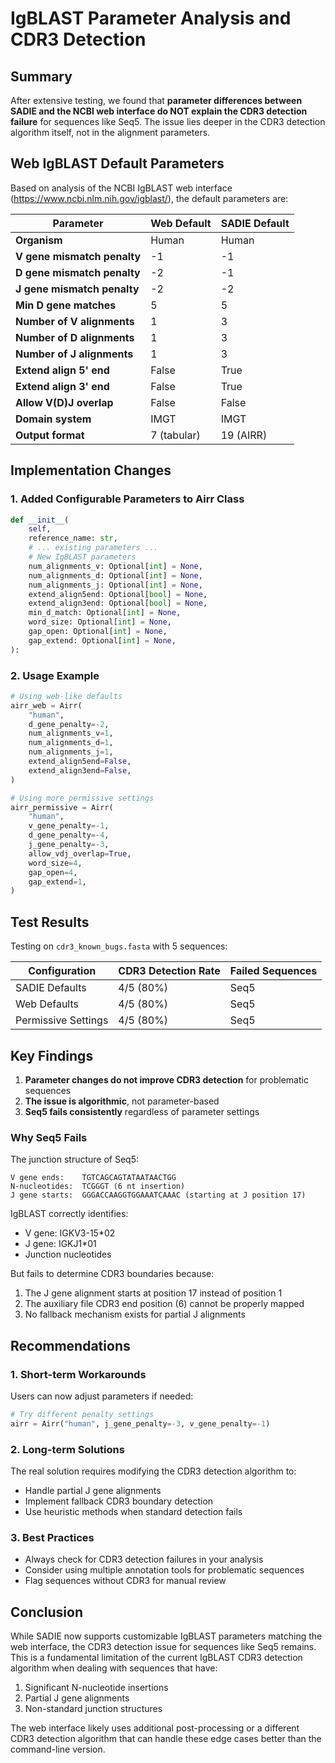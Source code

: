 # IgBLAST Parameter Analysis and CDR3 Detection

## Summary

After extensive testing, we found that **parameter differences between SADIE and the NCBI web interface do NOT explain the CDR3 detection failure** for sequences like Seq5. The issue lies deeper in the CDR3 detection algorithm itself, not in the alignment parameters.

## Web IgBLAST Default Parameters

Based on analysis of the NCBI IgBLAST web interface (https://www.ncbi.nlm.nih.gov/igblast/), the default parameters are:

| Parameter | Web Default | SADIE Default |
|-----------|-------------|---------------|
| **Organism** | Human | Human |
| **V gene mismatch penalty** | -1 | -1 |
| **D gene mismatch penalty** | -2 | -1 |
| **J gene mismatch penalty** | -2 | -2 |
| **Min D gene matches** | 5 | 5 |
| **Number of V alignments** | 1 | 3 |
| **Number of D alignments** | 1 | 3 |
| **Number of J alignments** | 1 | 3 |
| **Extend align 5' end** | False | True |
| **Extend align 3' end** | False | True |
| **Allow V(D)J overlap** | False | False |
| **Domain system** | IMGT | IMGT |
| **Output format** | 7 (tabular) | 19 (AIRR) |

## Implementation Changes

### 1. Added Configurable Parameters to Airr Class

```python
def __init__(
    self,
    reference_name: str,
    # ... existing parameters ...
    # New IgBLAST parameters
    num_alignments_v: Optional[int] = None,
    num_alignments_d: Optional[int] = None,
    num_alignments_j: Optional[int] = None,
    extend_align5end: Optional[bool] = None,
    extend_align3end: Optional[bool] = None,
    min_d_match: Optional[int] = None,
    word_size: Optional[int] = None,
    gap_open: Optional[int] = None,
    gap_extend: Optional[int] = None,
):
```

### 2. Usage Example

```python
# Using web-like defaults
airr_web = Airr(
    "human",
    d_gene_penalty=-2,
    num_alignments_v=1,
    num_alignments_d=1,
    num_alignments_j=1,
    extend_align5end=False,
    extend_align3end=False,
)

# Using more permissive settings
airr_permissive = Airr(
    "human",
    v_gene_penalty=-1,
    d_gene_penalty=-4,
    j_gene_penalty=-3,
    allow_vdj_overlap=True,
    word_size=4,
    gap_open=4,
    gap_extend=1,
)
```

## Test Results

Testing on `cdr3_known_bugs.fasta` with 5 sequences:

| Configuration | CDR3 Detection Rate | Failed Sequences |
|---------------|-------------------|------------------|
| SADIE Defaults | 4/5 (80%) | Seq5 |
| Web Defaults | 4/5 (80%) | Seq5 |
| Permissive Settings | 4/5 (80%) | Seq5 |

## Key Findings

1. **Parameter changes do not improve CDR3 detection** for problematic sequences
2. **The issue is algorithmic**, not parameter-based
3. **Seq5 fails consistently** regardless of parameter settings

### Why Seq5 Fails

The junction structure of Seq5:
```
V gene ends:    TGTCAGCAGTATAATAACTGG
N-nucleotides:  TCGGGT (6 nt insertion)
J gene starts:  GGGACCAAGGTGGAAATCAAAC (starting at J position 17)
```

IgBLAST correctly identifies:
- V gene: IGKV3-15*02
- J gene: IGKJ1*01
- Junction nucleotides

But fails to determine CDR3 boundaries because:
1. The J gene alignment starts at position 17 instead of position 1
2. The auxiliary file CDR3 end position (6) cannot be properly mapped
3. No fallback mechanism exists for partial J alignments

## Recommendations

### 1. Short-term Workarounds

Users can now adjust parameters if needed:
```python
# Try different penalty settings
airr = Airr("human", j_gene_penalty=-3, v_gene_penalty=-1)
```

### 2. Long-term Solutions

The real solution requires modifying the CDR3 detection algorithm to:
- Handle partial J gene alignments
- Implement fallback CDR3 boundary detection
- Use heuristic methods when standard detection fails

### 3. Best Practices

- Always check for CDR3 detection failures in your analysis
- Consider using multiple annotation tools for problematic sequences
- Flag sequences without CDR3 for manual review

## Conclusion

While SADIE now supports customizable IgBLAST parameters matching the web interface, the CDR3 detection issue for sequences like Seq5 remains. This is a fundamental limitation of the current IgBLAST CDR3 detection algorithm when dealing with sequences that have:

1. Significant N-nucleotide insertions
2. Partial J gene alignments
3. Non-standard junction structures

The web interface likely uses additional post-processing or a different CDR3 detection algorithm that can handle these edge cases better than the command-line version.
